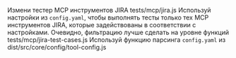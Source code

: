 Измени тестер MCP инструментов JIRA tests/mcp/jira.js
Используй настройки из `config.yaml`, чтобы выполнять тесты только тех MCP инструментов JIRA,
которые задействованы в соответствии с настройками.
Очевидно, фильтрацию лучше сделать на уровне функций tests/mcp/jira-test-cases.js
Используй функцию парсинга `config.yaml` из dist/src/core/config/tool-config.js

